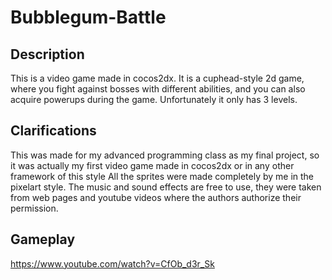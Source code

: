 # Bubblegum-Battle
## Description
This is a video game made in cocos2dx. It is a cuphead-style 2d game, where you fight against bosses with different abilities, and you can also acquire powerups during the game. Unfortunately it only has 3 levels.

## Clarifications 
This was made for my advanced programming class as my final project, so it was actually my first video game made in cocos2dx or in any other framework of this style
All the sprites were made completely by me in the pixelart style.
The music and sound effects are free to use, they were taken from web pages and youtube videos where the authors authorize their permission.

## Gameplay
https://www.youtube.com/watch?v=CfOb_d3r_Sk
